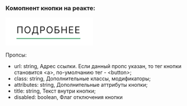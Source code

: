 ### Комопнент кнопки на реакте:
![screen](./screen.jpg?raw=true "Скриншот компонента кнопки на реакте")

Пропсы:
- url: string, Адрес ссылки. Если данный пропс указан, то тег кнопки становится \<a>, по-умолчанию тег - \<button>;
- class: string, Дополнительные классы, модификаторы;
- attributes: string, Дополнительные аттрибуты кнопки;
- title: string, Текст внутри кнопки;
- disabled: boolean, Флаг отключения кнопки

